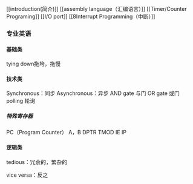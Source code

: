 [[introduction(简介)]]
[[assembly language（汇编语言）]]
[[Timer/Counter Programing]]
[[I/O port]]
[[8Interrupt Programming（中断）]]
### 专业英语
#### 基础类
tying down拖垮，拖慢

#### 技术类
Synchronous：同步
Asynchronous：异步
AND gate 与门
OR gate 或门
polling 轮询
##### 特殊寄存器
PC（Program Counter）
A，B
DPTR
TMOD
IE
IP
#### 逻辑类
tedious：冗余的，繁杂的

vice versa：反之
